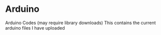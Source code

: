 # Arduino
Arduino Codes (may require library downloads)
This contains the current arduino files I have uploaded
